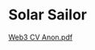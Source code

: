 # Solar Sailor
[Web3 CV Anon.pdf](https://github.com/solarsailorneo/solarsailorneo/files/8931173/Web3.CV.Anon.pdf)
